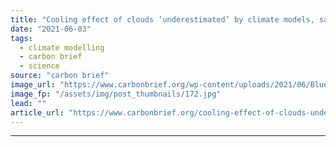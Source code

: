 ```yaml
---
title: "Cooling effect of clouds ‘underestimated’ by climate models, says new study"
date: "2021-06-03"
tags: 
  - climate modelling
  - carbon brief
  - science
source: "carbon brief"
image_url: "https://www.carbonbrief.org/wp-content/uploads/2021/06/Blue-sky-with-clouds-583x372.jpg"
image_fp: "/assets/img/post_thumbnails/172.jpg"
lead: ""
article_url: "https://www.carbonbrief.org/cooling-effect-of-clouds-underestimated-by-climate-models-says-new-study"
---
```


---
